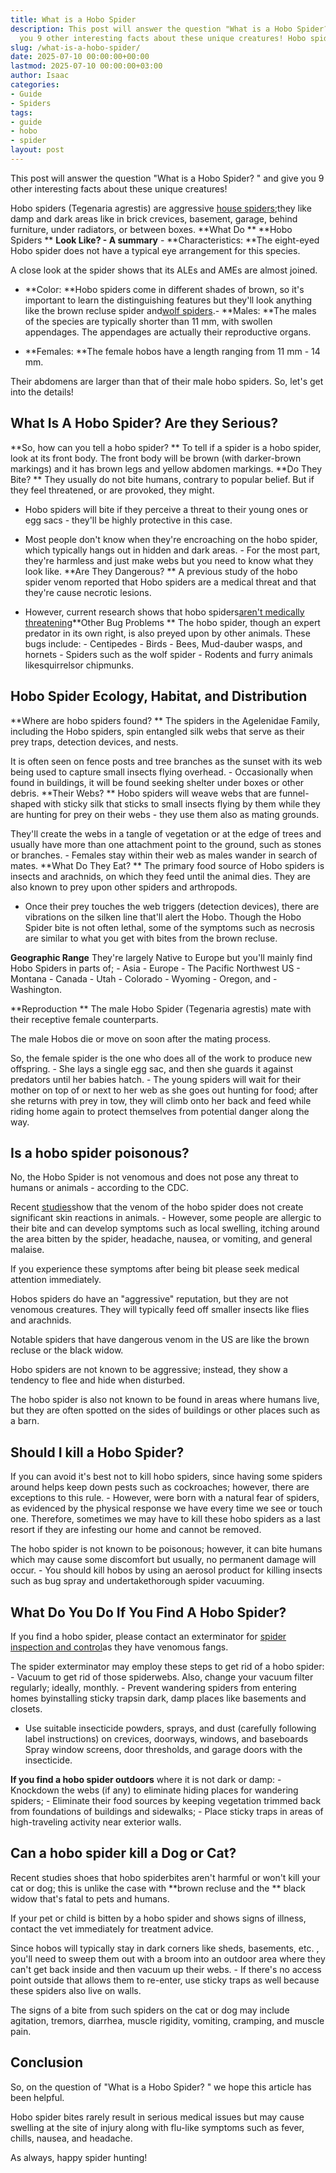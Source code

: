 ```yaml
---
title: What is a Hobo Spider
description: This post will answer the question "What is a Hobo Spider?" and give
  you 9 other interesting facts about these unique creatures! Hobo spiders Tegenaria...
slug: /what-is-a-hobo-spider/
date: 2025-07-10 00:00:00+00:00
lastmod: 2025-07-10 00:00:00+03:00
author: Isaac
categories:
- Guide
- Spiders
tags:
- guide
- hobo
- spider
layout: post
---
```

This post will answer the question "What is a Hobo Spider? " and give you 9 other interesting facts about these unique creatures!

Hobo spiders (Tegenaria agrestis) are aggressive [house spiders](https://pestpolicy.com/house-spiders/);they like damp and dark areas like in brick crevices, basement, garage, behind furniture, under radiators, or between boxes. **What Do ** **Hobo Spiders ** **Look Like? - A summary** - **Characteristics: **The eight-eyed Hobo spider does not have a typical eye arrangement for this species.

A close look at the spider shows that its ALEs and AMEs are almost joined.

- **Color: **Hobo spiders come in different shades of brown, so it's important to learn the distinguishing features but they'll look anything like the brown recluse spider and[wolf spiders](https://pestpolicy.com/wolf-spiders/).- **Males: **The males of the species are typically shorter than 11 mm, with swollen appendages. The appendages are actually their reproductive organs.

- **Females: **The female hobos have a length ranging from 11 mm - 14 mm.

Their abdomens are larger than that of their male hobo spiders. So, let's get into the details!

##  What Is A Hobo Spider? Are they Serious?

**So, how can you tell a hobo spider? ** To tell if a spider is a hobo spider, look at its front body. The front body will be brown (with darker-brown markings) and it has brown legs and yellow abdomen markings. **Do They Bite? ** They usually do not bite humans, contrary to popular belief. But if they feel threatened, or are provoked, they might.

- Hobo spiders will bite if they perceive a threat to their young ones or egg sacs - they'll be highly protective in this case.

- Most people don't know when they're encroaching on the hobo spider, which typically hangs out in hidden and dark areas. - For the most part, they're harmless and just make webs but you need to know what they look like. **Are They Dangerous? ** A previous study of the hobo spider venom reported that Hobo spiders are a medical threat and that they're cause necrotic lesions.

- However, current research shows that hobo spiders[aren't medically threatening](https://www.usu.edu/today/story/hobo-spider-bite-may-not-be-so-dangerous)**Other Bug Problems ** The hobo spider, though an expert predator in its own right, is also preyed upon by other animals. These bugs include: - Centipedes - Birds - Bees, Mud-dauber wasps, and hornets - Spiders such as the wolf spider - Rodents and furry animals likesquirrelsor chipmunks.

##  Hobo Spider Ecology, Habitat, and Distribution

**Where are hobo spiders found? ** The spiders in the Agelenidae Family, including the Hobo spiders, spin entangled silk webs that serve as their prey traps, detection devices, and nests.

It is often seen on fence posts and tree branches as the sunset with its web being used to capture small insects flying overhead. - Occasionally when found in buildings, it will be found seeking shelter under boxes or other debris. **Their Webs? ** Hobo spiders will weave webs that are funnel-shaped with sticky silk that sticks to small insects flying by them while they are hunting for prey on their webs - they use them also as mating grounds.

They'll create the webs in a tangle of vegetation or at the edge of trees and usually have more than one attachment point to the ground, such as stones or branches. - Females stay within their web as males wander in search of mates. **What Do They Eat? ** The primary food source of Hobo spiders is insects and arachnids, on which they feed until the animal dies. They are also known to prey upon other spiders and arthropods.

- Once their prey touches the web triggers (detection devices), there are vibrations on the silken line that'll alert the Hobo. Though the Hobo Spider bite is not often lethal, some of the symptoms such as necrosis are similar to what you get with bites from the brown recluse.

**Geographic Range** They're largely Native to Europe but you'll mainly find Hobo Spiders in parts of; - Asia - Europe - The Pacific Northwest US - Montana - Canada - Utah - Colorado - Wyoming - Oregon, and - Washington.

**Reproduction ** The male Hobo Spider (Tegenaria agrestis) mate with their receptive female counterparts.

The male Hobos die or move on soon after the mating process.

So, the female spider is the one who does all of the work to produce new offspring. - She lays a single egg sac, and then she guards it against predators until her babies hatch. - The young spiders will wait for their mother on top of or next to her web as she goes out hunting for food; after she returns with prey in tow, they will climb onto her back and feed while riding home again to protect themselves from potential danger along the way.

##  Is a hobo spider poisonous?

No, the Hobo Spider is not venomous and does not pose any threat to humans or animals - according to the CDC.

Recent [studies](http://ipm.ucanr.edu/PMG/PESTNOTES/pn7488.html)show that the venom of the hobo spider does not create significant skin reactions in animals. - However, some people are allergic to their bite and can develop symptoms such as local swelling, itching around the area bitten by the spider, headache, nausea, or vomiting, and general malaise.

If you experience these symptoms after being bit please seek medical attention immediately.

Hobos spiders do have an "aggressive" reputation, but they are not venomous creatures. They will typically feed off smaller insects like flies and arachnids.

Notable spiders that have dangerous venom in the US are like the brown recluse or the black widow.

Hobo spiders are not known to be aggressive; instead, they show a tendency to flee and hide when disturbed.

The hobo spider is also not known to be found in areas where humans live, but they are often spotted on the sides of buildings or other places such as a barn.

##  Should I kill a Hobo Spider?

If you can avoid it's best not to kill hobo spiders, since having some spiders around helps keep down pests such as cockroaches; however, there are exceptions to this rule. - However, were born with a natural fear of spiders, as evidenced by the physical response we have every time we see or touch one. Therefore, sometimes we may have to kill these hobo spiders as a last resort if they are infesting our home and cannot be removed.

The hobo spider is not known to be poisonous; however, it can bite humans which may cause some discomfort but usually, no permanent damage will occur. - You should kill hobos by using an aerosol product for killing insects such as bug spray and undertakethorough spider vacuuming.

##  What Do You Do If You Find A Hobo Spider?

If you find a hobo spider, please contact an exterminator for [spider inspection and control](https://pestpolicy.com/how-much-do-spider-exterminators-cost/)as they have venomous fangs.

The spider exterminator may employ these steps to get rid of a hobo spider: - Vacuum to get rid of those spiderwebs. Also, change your vacuum filter regularly; ideally, monthly. - Prevent wandering spiders from entering homes byinstalling sticky trapsin dark, damp places like basements and closets.

- Use suitable insecticide powders, sprays, and dust (carefully following label instructions) on crevices, doorways, windows, and baseboards Spray window screens, door thresholds, and garage doors with the insecticide.

**If you find a hobo spider outdoors** where it is not dark or damp: - Knockdown the webs (if any) to eliminate hiding places for wandering spiders; - Eliminate their food sources by keeping vegetation trimmed back from foundations of buildings and sidewalks; - Place sticky traps in areas of high-traveling activity near exterior walls.

##  Can a hobo spider kill a Dog or Cat?

Recent studies shoes that hobo spiderbites aren't harmful or won't kill your cat or dog; this is unlike the case with **brown recluse and the ** black widow that's fatal to pets and humans.

If your pet or child is bitten by a hobo spider and shows signs of illness, contact the vet immediately for treatment advice.

Since hobos will typically stay in dark corners like sheds, basements, etc. , you'll need to sweep them out with a broom into an outdoor area where they can't get back inside and then vacuum up their webs. - If there's no access point outside that allows them to re-enter, use sticky traps as well because these spiders also live on walls.

The signs of a bite from such spiders on the cat or dog may include agitation, tremors, diarrhea, muscle rigidity, vomiting, cramping, and muscle pain.

##  Conclusion

So, on the question of "What is a Hobo Spider? " we hope this article has been helpful.

Hobo spider bites rarely result in serious medical issues but may cause swelling at the site of injury along with flu-like symptoms such as fever, chills, nausea, and headache.

As always, happy spider hunting!